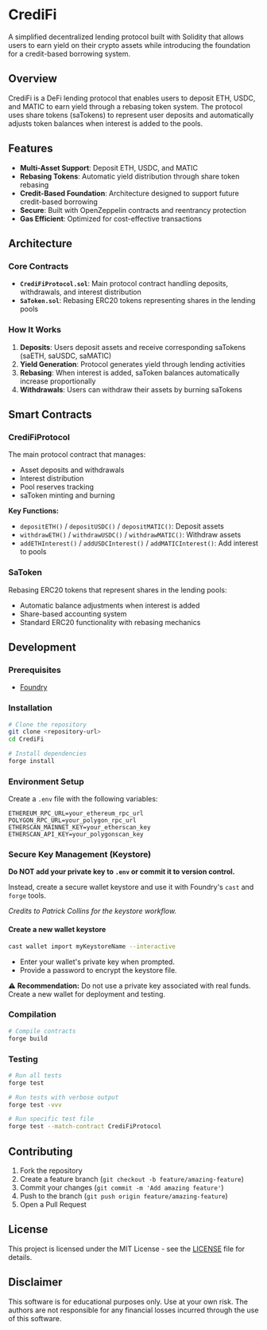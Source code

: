 # CrediFi

A simplified decentralized lending protocol built with Solidity that allows users to earn yield on their crypto assets while introducing the foundation for a credit-based borrowing system.

## Overview

CrediFi is a DeFi lending protocol that enables users to deposit ETH, USDC, and MATIC to earn yield through a rebasing token system. The protocol uses share tokens (saTokens) to represent user deposits and automatically adjusts token balances when interest is added to the pools.

## Features

- **Multi-Asset Support**: Deposit ETH, USDC, and MATIC
- **Rebasing Tokens**: Automatic yield distribution through share token rebasing
- **Credit-Based Foundation**: Architecture designed to support future credit-based borrowing
- **Secure**: Built with OpenZeppelin contracts and reentrancy protection
- **Gas Efficient**: Optimized for cost-effective transactions

## Architecture

### Core Contracts

- **`CrediFiProtocol.sol`**: Main protocol contract handling deposits, withdrawals, and interest distribution
- **`SaToken.sol`**: Rebasing ERC20 tokens representing shares in the lending pools

### How It Works

1. **Deposits**: Users deposit assets and receive corresponding saTokens (saETH, saUSDC, saMATIC)
2. **Yield Generation**: Protocol generates yield through lending activities
3. **Rebasing**: When interest is added, saToken balances automatically increase proportionally
4. **Withdrawals**: Users can withdraw their assets by burning saTokens

## Smart Contracts

### CrediFiProtocol

The main protocol contract that manages:
- Asset deposits and withdrawals
- Interest distribution
- Pool reserves tracking
- saToken minting and burning

**Key Functions:**
- `depositETH()` / `depositUSDC()` / `depositMATIC()`: Deposit assets
- `withdrawETH()` / `withdrawUSDC()` / `withdrawMATIC()`: Withdraw assets
- `addETHInterest()` / `addUSDCInterest()` / `addMATICInterest()`: Add interest to pools

### SaToken

Rebasing ERC20 tokens that represent shares in the lending pools:
- Automatic balance adjustments when interest is added
- Share-based accounting system
- Standard ERC20 functionality with rebasing mechanics

## Development

### Prerequisites

- [Foundry](https://getfoundry.sh/)

### Installation

```bash
# Clone the repository
git clone <repository-url>
cd CrediFi

# Install dependencies
forge install
```

### Environment Setup

Create a `.env` file with the following variables:

```env
ETHEREUM_RPC_URL=your_ethereum_rpc_url
POLYGON_RPC_URL=your_polygon_rpc_url
ETHERSCAN_MAINNET_KEY=your_etherscan_key
ETHERSCAN_API_KEY=your_polygonscan_key
```

### Secure Key Management (Keystore)

**Do NOT add your private key to `.env` or commit it to version control.**

Instead, create a secure wallet keystore and use it with Foundry's `cast` and `forge` tools.

_Credits to Patrick Collins for the keystore workflow._

#### Create a new wallet keystore

```bash
cast wallet import myKeystoreName --interactive
```
- Enter your wallet's private key when prompted.
- Provide a password to encrypt the keystore file.

⚠️ **Recommendation:**
Do not use a private key associated with real funds. Create a new wallet for deployment and testing.

### Compilation

```bash
# Compile contracts
forge build
```

### Testing

```bash
# Run all tests
forge test

# Run tests with verbose output
forge test -vvv

# Run specific test file
forge test --match-contract CrediFiProtocol
```

## Contributing

1. Fork the repository
2. Create a feature branch (`git checkout -b feature/amazing-feature`)
3. Commit your changes (`git commit -m 'Add amazing feature'`)
4. Push to the branch (`git push origin feature/amazing-feature`)
5. Open a Pull Request

## License

This project is licensed under the MIT License - see the [LICENSE](LICENSE) file for details.

## Disclaimer

This software is for educational purposes only. Use at your own risk. The authors are not responsible for any financial losses incurred through the use of this software.
